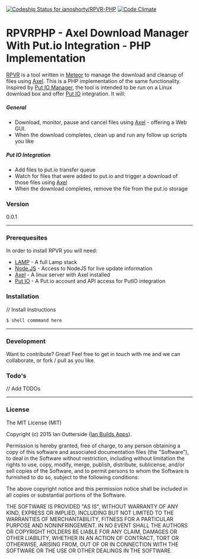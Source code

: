 [![Codeship Status for ianoshorty/RPVR-PHP](https://codeship.com/projects/6dc74f60-e7a0-0132-bf13-2a723c8c6817/status?branch=master)](https://codeship.com/projects/82587)
[![Code Climate](https://codeclimate.com/github/ianoshorty/RPVR-PHP/badges/gpa.svg)](https://codeclimate.com/github/ianoshorty/RPVR-PHP)

# RPVRPHP - Axel Download Manager With Put.io Integration - PHP Implementation

[RPVR](https://github.com/ianoshorty/RPVR) is a tool written in [Meteor] to manage the download and cleanup of files using [Axel]. This is a PHP implementation of
the same functionality.
Inspired by [Put IO Manager], the tool is intended to be run on a Linux download box and offer [Put IO] integration. It will:

##### General

  - Download, monitor, pause and cancel files using [Axel] - offering a Web GUI.
  - When the download completes, clean up and run any follow up scripts you like

##### Put IO Integration

  - Add files to put.io transfer queue
  - Watch for files that were added to put.io and trigger a download of those files using [Axel]
  - When the download completes, remove the file from the put.io storage

### Version
0.0.1

---
### Prerequesites

In order to install RPVR you will need:

 - [LAMP] - A full Lamp stack
 - [Node.JS] - Access to NodeJS for live update information
 - [Axel] 	- A linux server with Axel installed
 - [Put IO] - A Put.io account and API access for PutIO integration

### Installation

// Install Instructions

```sh
$ shell commmand here
```

---
### Development

Want to contribute? Great! Feel free to get in touch with me and we can collaborate, or fork / pull as you like.

### Todo's

// Add TODOs

---
### License
The MIT License (MIT)

Copyright (c) 2015 Ian Outterside ([Ian Builds Apps]).

Permission is hereby granted, free of charge, to any person obtaining a copy
of this software and associated documentation files (the "Software"), to deal
in the Software without restriction, including without limitation the rights
to use, copy, modify, merge, publish, distribute, sublicense, and/or sell
copies of the Software, and to permit persons to whom the Software is
furnished to do so, subject to the following conditions:

The above copyright notice and this permission notice shall be included in
all copies or substantial portions of the Software.

THE SOFTWARE IS PROVIDED "AS IS", WITHOUT WARRANTY OF ANY KIND, EXPRESS OR
IMPLIED, INCLUDING BUT NOT LIMITED TO THE WARRANTIES OF MERCHANTABILITY,
FITNESS FOR A PARTICULAR PURPOSE AND NONINFRINGEMENT. IN NO EVENT SHALL THE
AUTHORS OR COPYRIGHT HOLDERS BE LIABLE FOR ANY CLAIM, DAMAGES OR OTHER
LIABILITY, WHETHER IN AN ACTION OF CONTRACT, TORT OR OTHERWISE, ARISING FROM,
OUT OF OR IN CONNECTION WITH THE SOFTWARE OR THE USE OR OTHER DEALINGS IN
THE SOFTWARE.

[LAMP]:http://laravel.com/docs/5.0/homestead
[Meteor]:https://www.meteor.com/
[Put IO]:http://put.io
[Put IO Manager]:https://github.com/sjlu/Put.io-Manager
[Axel]:http://axel.alioth.debian.org
[Ian Builds Apps]:http://www.ianbuildsapps.com
[Node.JS]:https://nodejs.org